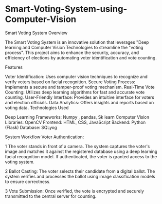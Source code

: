 # Smart-Voting-System-using-Computer-Vision
Smart Voting System Overview

The Smart Voting System is an innovative solution that leverages "Deep learning and Computer Vision Technologies to streamline the "voting process". This project aims to enhance the security, accuracy, and efficiency of elections by automating voter identification and vote counting.

Features

Voter Identification: Uses computer vision techniques to recognize and verify voters based on facial recognition.
Secure Voting Process: Implements a secure and tamper-proof voting mechanism.
Real-Time Vote Counting: Utilizes deep learning algorithms for fast and accurate vote counting.
User-Friendly Interface: Provides an intuitive interface for voters and election officials.
Data Analytics: Offers insights and reports based on voting data.
Technologies Used

Deep Learning Frameworks: Numpy , pandas, Sk learn
Computer Vision Libraries: OpenCV
Frontend: HTML, CSS, JavaScript
Backend: Python (Flask)
Database: SQLyog

System Workflow
Voter Authentication:

1 The voter stands in front of a camera.
The system captures the voter's image and matches it against the registered database using a deep learning facial recognition model.
If authenticated, the voter is granted access to the voting system.

2 Ballot Casting:
The voter selects their candidate from a digital ballot.
The system verifies and processes the ballot using image classification models to ensure correctness.

3 Vote Submission:
Once verified, the vote is encrypted and securely transmitted to the central server for counting.
